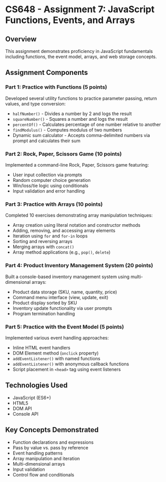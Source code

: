 # CS648 - Assignment 7: JavaScript Functions, Events, and Arrays

## Overview

This assignment demonstrates proficiency in JavaScript fundamentals including functions, the event model, arrays, and web storage concepts.

## Assignment Components

### Part 1: Practice with Functions (5 points)

Developed several utility functions to practice parameter passing, return values, and type conversion:

- `halfNumber()` - Divides a number by 2 and logs the result
- `squareNumber()` - Squares a number and logs the result
- `percentOf()` - Calculates percentage of one number relative to another
- `findModulus()` - Computes modulus of two numbers
- Dynamic sum calculator - Accepts comma-delimited numbers via prompt and calculates their sum

### Part 2: Rock, Paper, Scissors Game (10 points)

Implemented a command-line Rock, Paper, Scissors game featuring:

- User input collection via prompts
- Random computer choice generation
- Win/loss/tie logic using conditionals
- Input validation and error handling

### Part 3: Practice with Arrays (10 points)

Completed 10 exercises demonstrating array manipulation techniques:

- Array creation using literal notation and constructor methods
- Adding, removing, and accessing array elements
- Iteration using `for` and `for-in` loops
- Sorting and reversing arrays
- Merging arrays with `concat()`
- Array method applications (e.g., `pop()`, `delete`)

### Part 4: Product Inventory Management System (20 points)

Built a console-based inventory management system using multi-dimensional arrays:

- Product data storage (SKU, name, quantity, price)
- Command menu interface (view, update, exit)
- Product display sorted by SKU
- Inventory update functionality via user prompts
- Program termination handling

### Part 5: Practice with the Event Model (5 points)

Implemented various event handling approaches:

- Inline HTML event handlers
- DOM Element method (`onclick` property)
- `addEventListener()` with named functions
- `addEventListener()` with anonymous callback functions
- Script placement in `<head>` tag using event listeners

## Technologies Used

- JavaScript (ES6+)
- HTML5
- DOM API
- Console API

## Key Concepts Demonstrated

- Function declarations and expressions
- Pass by value vs. pass by reference
- Event handling patterns
- Array manipulation and iteration
- Multi-dimensional arrays
- Input validation
- Control flow and conditionals
